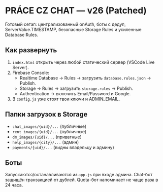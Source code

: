 # PRÁCE CZ CHAT — v26 (Patched)

Готовый сетап: централизованный onAuth, боты с дедуп, ServerValue.TIMESTAMP, безопасные Storage Rules и усиленные Database Rules.

## Как развернуть
1) `index.html` открыть через любой статический сервер (VSCode Live Server).
2) Firebase Console:
   - Realtime Database → Rules → загрузить `database.rules.json` → Publish.
   - Storage → Rules → загрузить `storage.rules` → Publish.
   - Authentication → включить Email/Password и Google.
3) В `config.js` уже стоят твои ключи и ADMIN_EMAIL.

## Папки загрузок в Storage
- `chat_images/{uid}/...` (публичные)
- `rent_images/{uid}/...` (публичные)
- `dm_images/{uid}/...` (приватные)
- `help_images/{city}/...` (админ)
- `payments/{uid}/...` (видны владельцу и админу)

## Боты
Запускаются/останавливаются из `app.js` при входе админа. Chat-бот защищён транзакцией от дублей. Quota-бот напоминает не чаще раза в 24 часа.